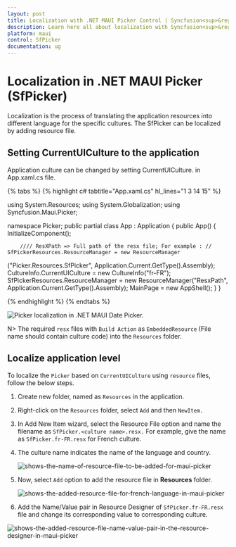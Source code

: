 ```yaml
---
layout: post
title: Localization with .NET MAUI Picker Control | Syncfusion<sup>&reg;</sup>Syncfusion<sup>&reg;</sup>
description: Learn here all about localization with Syncfusion<sup>&reg;</sup> .NET MAUI Picker (SfPicker) control.
platform: maui
control: SfPicker
documentation: ug
---
```


# Localization in .NET MAUI Picker (SfPicker)

Localization is the process of translating the application resources into different language for the specific cultures. The SfPicker can be localized by adding resource file.

## Setting CurrentUICulture to the application

Application culture can be changed by setting CurrentUICulture. in App.xaml.cs file.

{% tabs %}
{% highlight c# tabtitle="App.xaml.cs" hl_lines="1 3 14 15" %}

using System.Resources;
using System.Globalization;
using Syncfusion.Maui.Picker;

namespace Picker;
public partial class App : Application
{
    public App()
    {
        InitializeComponent();

        //// ResXPath => Full path of the resx file; For example : // SfPickerResources.ResourceManager = new ResourceManager
("Picker.Resources.SfPicker", Application.Current.GetType().Assembly);
        CultureInfo.CurrentUICulture = new CultureInfo("fr-FR");
        SfPickerResources.ResourceManager = new ResourceManager("ResxPath", Application.Current.GetType().Assembly);
        MainPage = new AppShell();
    }
}

{% endhighlight %}
{% endtabs %}

   ![Picker localization in .NET MAUI Date Picker.](images/localization/maui-picker-localization.png)

N>
The required `resx` files with `Build Action` as `EmbeddedResource` (File name should contain culture code) into the `Resources` folder.

## Localize application level

To localize the `Picker` based on `CurrentUICulture` using `resource` files, follow the below steps.

   1. Create new folder, named as `Resources` in the application.

   2. Right-click on the `Resources` folder, select `Add` and then `NewItem.`

   3. In Add New Item wizard, select the Resource File option and name the filename as `SfPicker.<culture name>.resx.` For example, give the name as `SfPicker.fr-FR.resx` for French culture.

   4. The culture name indicates the name of the language and country.

        ![shows-the-name-of-resource-file-to-be-added-for-maui-picker](images/localization/shows-the-name-of-resource-file-to-be-added-for-maui-picker.png)

   5. Now, select `Add` option to add the resource file in **Resources** folder.

        ![shows-the-added-resource-file-for-french-language-in-maui-picker](images/localization/shows-the-added-resource-file-for-french-language-in-maui-picker.png)

   6. Add the Name/Value pair in Resource Designer of `SfPicker.fr-FR.resx` file and change its corresponding value to corresponding culture.

   ![shows-the-added-resource-file-name-value-pair-in-the-resource-designer-in-maui-picker](images/localization/shows-the-added-resource-file-name-value-pair-in-the-resource-designer-in-maui-picker.png)